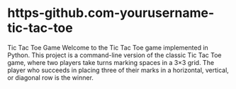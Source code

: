 # https-github.com-yourusername-tic-tac-toe
Tic Tac Toe Game Welcome to the Tic Tac Toe game implemented in Python. This project is a command-line version of the classic Tic Tac Toe game, where two players take turns marking spaces in a 3×3 grid. The player who succeeds in placing three of their marks in a horizontal, vertical, or diagonal row is the winner.
